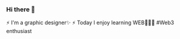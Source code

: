 ### Hi there 👋
⚡ I'm a graphic designer✨
⚡ Today I enjoy learning WEB👩🏼‍💻 #Web3 enthusiast
<!--
**Margorobi8/Margorobi8** is a ✨ _special_ ✨ repository because its `README.md` (this file) appears on your GitHub profile.

Here are some ideas to get you started:

- 🔭 I’m currently working on ...
- 🌱 I’m currently learning ...
- 👯 I’m looking to collaborate on ...
- 🤔 I’m looking for help with ...
- 💬 Ask me about ...
- 📫 How to reach me: ...
- 😄 Pronouns: ...
- ⚡ Fun fact: ...
-->
